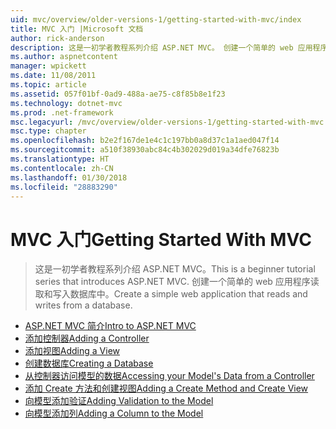```yaml
---
uid: mvc/overview/older-versions-1/getting-started-with-mvc/index
title: MVC 入门 |Microsoft 文档
author: rick-anderson
description: 这是一初学者教程系列介绍 ASP.NET MVC。 创建一个简单的 web 应用程序读取和写入数据库中。
ms.author: aspnetcontent
manager: wpickett
ms.date: 11/08/2011
ms.topic: article
ms.assetid: 057f01bf-0ad9-488a-ae75-c8f85b8e1f23
ms.technology: dotnet-mvc
ms.prod: .net-framework
msc.legacyurl: /mvc/overview/older-versions-1/getting-started-with-mvc
msc.type: chapter
ms.openlocfilehash: b2e2f167de1e4c1c197bb0a8d37c1a1aed047f14
ms.sourcegitcommit: a510f38930abc84c4b302029d019a34dfe76823b
ms.translationtype: HT
ms.contentlocale: zh-CN
ms.lasthandoff: 01/30/2018
ms.locfileid: "28883290"
---
```

<a name="getting-started-with-mvc"></a><span data-ttu-id="475b2-104">MVC 入门</span><span class="sxs-lookup"><span data-stu-id="475b2-104">Getting Started With MVC</span></span>
====================
> <span data-ttu-id="475b2-105">这是一初学者教程系列介绍 ASP.NET MVC。</span><span class="sxs-lookup"><span data-stu-id="475b2-105">This is a beginner tutorial series that introduces ASP.NET MVC.</span></span> <span data-ttu-id="475b2-106">创建一个简单的 web 应用程序读取和写入数据库中。</span><span class="sxs-lookup"><span data-stu-id="475b2-106">Create a simple web application that reads and writes from a database.</span></span>


- [<span data-ttu-id="475b2-107">ASP.NET MVC 简介</span><span class="sxs-lookup"><span data-stu-id="475b2-107">Intro to ASP.NET MVC</span></span>](getting-started-with-mvc-part1.md)
- [<span data-ttu-id="475b2-108">添加控制器</span><span class="sxs-lookup"><span data-stu-id="475b2-108">Adding a Controller</span></span>](getting-started-with-mvc-part2.md)
- [<span data-ttu-id="475b2-109">添加视图</span><span class="sxs-lookup"><span data-stu-id="475b2-109">Adding a View</span></span>](getting-started-with-mvc-part3.md)
- [<span data-ttu-id="475b2-110">创建数据库</span><span class="sxs-lookup"><span data-stu-id="475b2-110">Creating a Database</span></span>](getting-started-with-mvc-part4.md)
- [<span data-ttu-id="475b2-111">从控制器访问模型的数据</span><span class="sxs-lookup"><span data-stu-id="475b2-111">Accessing your Model's Data from a Controller</span></span>](getting-started-with-mvc-part5.md)
- [<span data-ttu-id="475b2-112">添加 Create 方法和创建视图</span><span class="sxs-lookup"><span data-stu-id="475b2-112">Adding a Create Method and Create View</span></span>](getting-started-with-mvc-part6.md)
- [<span data-ttu-id="475b2-113">向模型添加验证</span><span class="sxs-lookup"><span data-stu-id="475b2-113">Adding Validation to the Model</span></span>](getting-started-with-mvc-part7.md)
- [<span data-ttu-id="475b2-114">向模型添加列</span><span class="sxs-lookup"><span data-stu-id="475b2-114">Adding a Column to the Model</span></span>](getting-started-with-mvc-part8.md)
